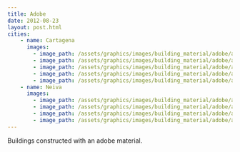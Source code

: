 ```yaml
---
title: Adobe 
date: 2012-08-23
layout: post.html
cities:
    - name: Cartagena
      images:
        - image_path: /assets/graphics/images/building_material/adobe/adobe_cartagena_01.png
        - image_path: /assets/graphics/images/building_material/adobe/adobe_cartagena_02.png
        - image_path: /assets/graphics/images/building_material/adobe/adobe_cartagena_03.png
        - image_path: /assets/graphics/images/building_material/adobe/adobe_cartagena_04.png
        - image_path: /assets/graphics/images/building_material/adobe/adobe_cartagena_05.png
    - name: Neiva
      images:
        - image_path: /assets/graphics/images/building_material/adobe/adobe_neiva_01.png
        - image_path: /assets/graphics/images/building_material/adobe/adobe_neiva_02.png
        - image_path: /assets/graphics/images/building_material/adobe/adobe_neiva_03.png
        - image_path: /assets/graphics/images/building_material/adobe/adobe_neiva_04.png
---
```

Buildings constructed with an adobe material.
